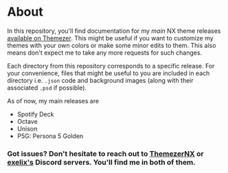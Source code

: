 # About

In this repository, you'll find documentation for my *main* NX theme releases [available on Themezer](https://themezer.net/creators/382997176307154945). This might be useful if you want to customize my themes with your own colors or make some minor edits to them. This also means don't expect me to take any more requests for such changes.

Each directory from this repository corresponds to a specific release. For your convenience, files that might be useful to you are included in each directory i.e. `.json` code and background images (along with their associated `.psd` if possible).

As of now, my main releases are

- Spotify Deck
- Octave
- Unison
- P5G: Persona 5 Golden

### Got issues? Don't hesitate to reach out to [ThemezerNX](https://discord.gg/nnm8wyM) or [exelix's](https://discord.gg/rqU5Tf8) Discord servers. You'll find me in both of them.
